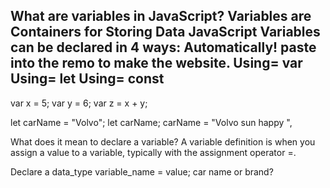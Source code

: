 What are variables in JavaScript?
Variables are Containers for Storing Data
JavaScript Variables can be declared in 4 ways:
Automatically! paste into the remo to make the website.
Using= var
Using= let
Using= const
----------------------------------------------
var x = 5;
var y = 6;
var z = x + y;
<script>
 
var name = prompt("Please correct your e-mail address:", "foo@bar.co");
document.write("Your e-mail address is ", name);
 
</script>
<script>
const price1 = 5;
const price2 = 6;
let total = price1 + price2;
document.getElementById("demo").innerHTML =
"The total is: " + total;
</script>

</body>
</html>

let carName = "Volvo";
let carName;
carName = "Volvo sun happy ",

What does it mean to declare a variable?
A variable definition is when you assign a value to a variable, typically with the assignment operator =.

Declare a data_type variable_name = value; car name or brand?<script>

example paragraph <p> and </p>
<p>You can code and declare many variables in one statement.</p>

What is an “assignment” operator, and what does it do?
Assignment operators are used to assign values to variables.

 Assigns the value of its right-hand operand to a variable, a property, or an indexer element given by its left-hand operand. The result of an assignment expression is the value assigned to the left-hand operand.

What is information received from the user called? The imformation is called Data that you enter into the computer. 



